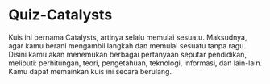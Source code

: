 # Quiz-Catalysts
Kuis ini bernama Catalysts, artinya selalu memulai sesuatu. Maksudnya, agar kamu berani mengambil langkah dan memulai sesuatu tanpa ragu. Disini kamu akan menemukan berbagai pertanyaan seputar pendidikan, meliputi: perhitungan, teori, pengetahuan, teknologi, informasi, dan lain-lain. Kamu dapat memainkan kuis ini secara berulang.
